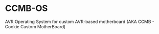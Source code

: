 # CCMB-OS
AVR Operating System for custom AVR-based motherboard (AKA CCMB - Cookie Custom MotherBoard)
